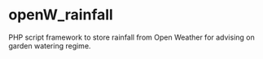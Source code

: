 # openW_rainfall
PHP script framework to store rainfall from Open Weather for advising on garden watering regime.

